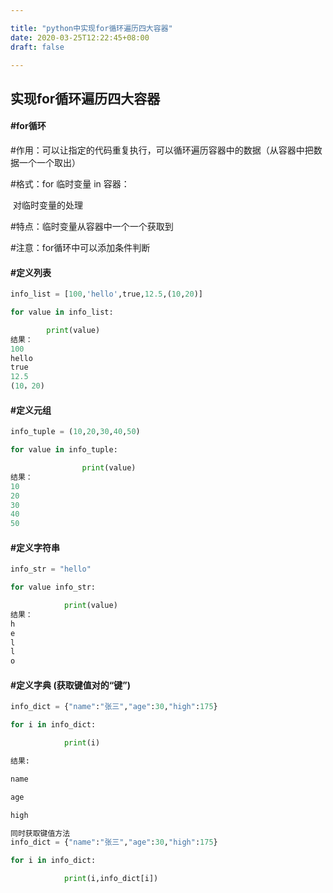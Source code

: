 ```yaml
---

title: "python中实现for循环遍历四大容器"
date: 2020-03-25T12:22:45+08:00
draft: false

---
```


## 实现for循环遍历四大容器

#### #for循环

#作用：可以让指定的代码重复执行，可以循环遍历容器中的数据（从容器中把数据一个一个取出）

#格式：for 临时变量 in 容器：

​				对临时变量的处理

#特点：临时变量从容器中一个一个获取到

#注意：for循环中可以添加条件判断

#### #定义列表

```python
info_list = [100,'hello',true,12.5,(10,20)]

for value in info_list:

		print(value) 
结果：
100
hello
true
12.5
(10，20)

```

#### #定义元组

```python
info_tuple = (10,20,30,40,50)

for value in info_tuple:

				print(value)
结果：
10
20
30
40
50
```

#### #定义字符串

```python
info_str = "hello"

for value info_str:

			print(value)
结果：
h
e
l
l
o
```

#### #定义字典 (获取键值对的“键”)

```python
info_dict = {"name":"张三","age":30,"high":175}

for i in info_dict:

			print(i)

结果:

name

age

high

同时获取键值方法
info_dict = {"name":"张三","age":30,"high":175}

for i in info_dict:

			print(i,info_dict[i])

```

